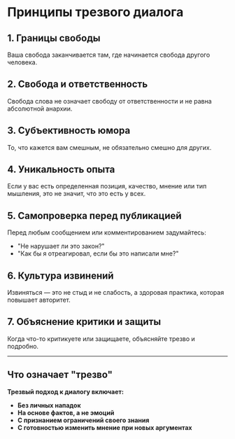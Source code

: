 # Принципы трезвого диалога

## 1. Границы свободы
Ваша свобода заканчивается там, где начинается свобода другого человека.

## 2. Свобода и ответственность
Свобода слова не означает свободу от ответственности и не равна абсолютной анархии.

## 3. Субъективность юмора
То, что кажется вам смешным, не обязательно смешно для других.

## 4. Уникальность опыта
Если у вас есть определенная позиция, качество, мнение или тип мышления, это не значит, что это есть у всех.

## 5. Самопроверка перед публикацией
Перед любым сообщением или комментированием задумайтесь:
- "Не нарушает ли это закон?"
- "Как бы я отреагировал, если бы это написали мне?"

## 6. Культура извинений
Извиняться — это не стыд и не слабость, а здоровая практика, которая повышает авторитет.

## 7. Объяснение критики и защиты
Когда что-то критикуете или защищаете, объясняйте трезво и подробно.

---

## Что означает "трезво"

**Трезвый подход к диалогу включает:**

- **Без личных нападок**
- **На основе фактов, а не эмоций** 
- **С признанием ограничений своего знания** 
- **С готовностью изменить мнение при новых аргументах** 
